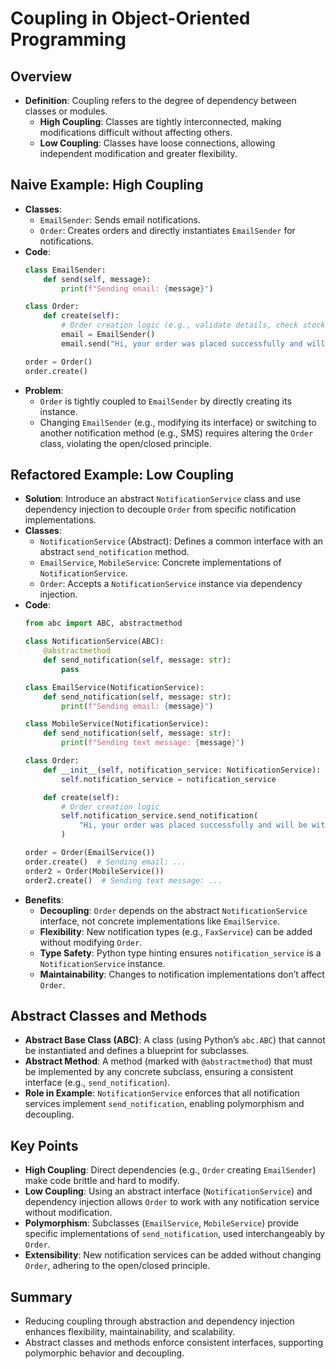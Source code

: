 # Coupling in Object-Oriented Programming

## Overview
- **Definition**: Coupling refers to the degree of dependency between classes or modules.
  - **High Coupling**: Classes are tightly interconnected, making modifications difficult without affecting others.
  - **Low Coupling**: Classes have loose connections, allowing independent modification and greater flexibility.

## Naive Example: High Coupling
- **Classes**:
  - `EmailSender`: Sends email notifications.
  - `Order`: Creates orders and directly instantiates `EmailSender` for notifications.
- **Code**:
  ```python
  class EmailSender:
      def send(self, message):
          print(f"Sending email: {message}")

  class Order:
      def create(self):
          # Order creation logic (e.g., validate details, check stock, save to database)
          email = EmailSender()
          email.send("Hi, your order was placed successfully and will be with you within 2-5 working days")

  order = Order()
  order.create()
  ```
- **Problem**:
  - `Order` is tightly coupled to `EmailSender` by directly creating its instance.
  - Changing `EmailSender` (e.g., modifying its interface) or switching to another notification method (e.g., SMS) requires altering the `Order` class, violating the open/closed principle.

## Refactored Example: Low Coupling
- **Solution**: Introduce an abstract `NotificationService` class and use dependency injection to decouple `Order` from specific notification implementations.
- **Classes**:
  - `NotificationService` (Abstract): Defines a common interface with an abstract `send_notification` method.
  - `EmailService`, `MobileService`: Concrete implementations of `NotificationService`.
  - `Order`: Accepts a `NotificationService` instance via dependency injection.
- **Code**:
  ```python
  from abc import ABC, abstractmethod

  class NotificationService(ABC):
      @abstractmethod
      def send_notification(self, message: str):
          pass

  class EmailService(NotificationService):
      def send_notification(self, message: str):
          print(f"Sending email: {message}")

  class MobileService(NotificationService):
      def send_notification(self, message: str):
          print(f"Sending text message: {message}")

  class Order:
      def __init__(self, notification_service: NotificationService):
          self.notification_service = notification_service

      def create(self):
          # Order creation logic
          self.notification_service.send_notification(
              "Hi, your order was placed successfully and will be with you within 2-5 working days"
          )

  order = Order(EmailService())
  order.create()  # Sending email: ...
  order2 = Order(MobileService())
  order2.create()  # Sending text message: ...
  ```
- **Benefits**:
  - **Decoupling**: `Order` depends on the abstract `NotificationService` interface, not concrete implementations like `EmailService`.
  - **Flexibility**: New notification types (e.g., `FaxService`) can be added without modifying `Order`.
  - **Type Safety**: Python type hinting ensures `notification_service` is a `NotificationService` instance.
  - **Maintainability**: Changes to notification implementations don’t affect `Order`.

## Abstract Classes and Methods
- **Abstract Base Class (ABC)**: A class (using Python’s `abc.ABC`) that cannot be instantiated and defines a blueprint for subclasses.
- **Abstract Method**: A method (marked with `@abstractmethod`) that must be implemented by any concrete subclass, ensuring a consistent interface (e.g., `send_notification`).
- **Role in Example**: `NotificationService` enforces that all notification services implement `send_notification`, enabling polymorphism and decoupling.

## Key Points
- **High Coupling**: Direct dependencies (e.g., `Order` creating `EmailSender`) make code brittle and hard to modify.
- **Low Coupling**: Using an abstract interface (`NotificationService`) and dependency injection allows `Order` to work with any notification service without modification.
- **Polymorphism**: Subclasses (`EmailService`, `MobileService`) provide specific implementations of `send_notification`, used interchangeably by `Order`.
- **Extensibility**: New notification services can be added without changing `Order`, adhering to the open/closed principle.

## Summary
- Reducing coupling through abstraction and dependency injection enhances flexibility, maintainability, and scalability.
- Abstract classes and methods enforce consistent interfaces, supporting polymorphic behavior and decoupling.